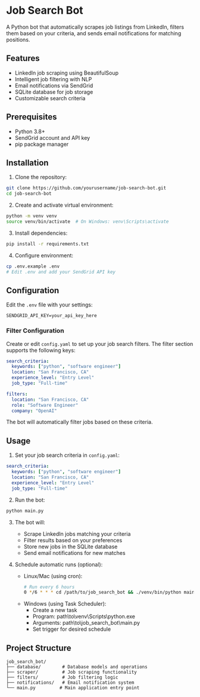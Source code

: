 # Job Search Bot

A Python bot that automatically scrapes job listings from LinkedIn, filters them based on your criteria, and sends email notifications for matching positions.

## Features

- LinkedIn job scraping using BeautifulSoup
- Intelligent job filtering with NLP
- Email notifications via SendGrid
- SQLite database for job storage
- Customizable search criteria

## Prerequisites

- Python 3.8+
- SendGrid account and API key
- pip package manager

## Installation

1. Clone the repository:
```bash
git clone https://github.com/yourusername/job-search-bot.git
cd job-search-bot
```

2. Create and activate virtual environment:
```bash
python -m venv venv
source venv/bin/activate  # On Windows: venv\Scripts\activate
```

3. Install dependencies:
```bash
pip install -r requirements.txt
```

4. Configure environment:
```bash
cp .env.example .env
# Edit .env and add your SendGrid API key
```

## Configuration

Edit the `.env` file with your settings:
```plaintext
SENDGRID_API_KEY=your_api_key_here
```

### Filter Configuration

Create or edit `config.yaml` to set up your job search filters. The filter section supports the following keys:

```yaml
search_criteria:
  keywords: ["python", "software engineer"]
  location: "San Francisco, CA"
  experience_level: "Entry Level"
  job_type: "Full-time"

filters:
  location: "San Francisco, CA"
  role: "Software Engineer"
  company: "OpenAI"
```

The bot will automatically filter jobs based on these criteria.

## Usage

1. Set your job search criteria in `config.yaml`:
```yaml
search_criteria:
  keywords: ["python", "software engineer"]
  location: "San Francisco, CA"
  experience_level: "Entry Level"
  job_type: "Full-time"
```

2. Run the bot:
```bash
python main.py
```

3. The bot will:
   - Scrape LinkedIn jobs matching your criteria
   - Filter results based on your preferences
   - Store new jobs in the SQLite database
   - Send email notifications for new matches

4. Schedule automatic runs (optional):
   - Linux/Mac (using cron):
     ```bash
     # Run every 6 hours
     0 */6 * * * cd /path/to/job_search_bot && ./venv/bin/python main.py
     ```
   - Windows (using Task Scheduler):
     - Create a new task
     - Program: path\to\venv\Scripts\python.exe
     - Arguments: path\to\job_search_bot\main.py
     - Set trigger for desired schedule

## Project Structure

```
job_search_bot/
├── database/        # Database models and operations
├── scraper/         # Job scraping functionality
├── filters/         # Job filtering logic
├── notifications/   # Email notification system
└── main.py         # Main application entry point
```

